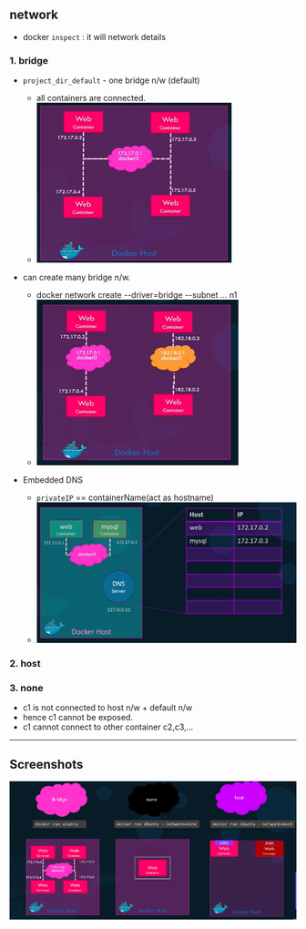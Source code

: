 ## network
- docker `inspect` <c1> : it will network details

### 1. bridge
- `project_dir_default` - one bridge n/w (default)
  - all containers are connected.
  - ![img_2.png](img/crash-course/network/img_2.png)
- can create many bridge n/w.
  - docker network create  --driver=bridge --subnet ... n1
  - ![img_1.png](img/crash-course/network/img_1.png)

- Embedded DNS
  - `privateIP` == containerName(act as hostname)
  - ![img_3.png](img/crash-course/network/img_3.png)
  
### 2. host

### 3. none
- c1 is not connected to host n/w + default n/w
- hence c1 cannot be exposed.
- c1 cannot connect to other container c2,c3,...

---

## Screenshots
![img.png](img/crash-course/network/img.png)